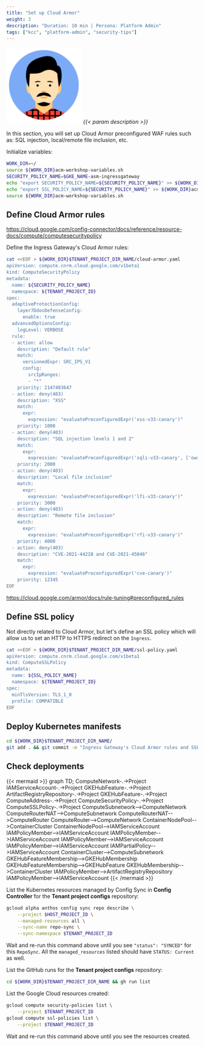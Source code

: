 ```yaml
---
title: "Set up Cloud Armor"
weight: 3
description: "Duration: 10 min | Persona: Platform Admin"
tags: ["kcc", "platform-admin", "security-tips"]
---
```

![Platform Admin](/images/platform-admin.png)
_{{< param description >}}_

In this section, you will set up Cloud Armor preconfigured WAF rules such as: SQL injection, local/remote file inclusion, etc.

Initialize variables:
```Bash
WORK_DIR=~/
source ${WORK_DIR}acm-workshop-variables.sh
SECURITY_POLICY_NAME=$GKE_NAME-asm-ingressgateway
echo "export SECURITY_POLICY_NAME=${SECURITY_POLICY_NAME}" >> ${WORK_DIR}acm-workshop-variables.sh
echo "export SSL_POLICY_NAME=${SECURITY_POLICY_NAME}" >> ${WORK_DIR}acm-workshop-variables.sh
source ${WORK_DIR}acm-workshop-variables.sh
```

## Define Cloud Armor rules

https://cloud.google.com/config-connector/docs/reference/resource-docs/compute/computesecuritypolicy

Define the Ingress Gateway's Cloud Armor rules:
```Bash
cat <<EOF > ${WORK_DIR}$TENANT_PROJECT_DIR_NAME/cloud-armor.yaml
apiVersion: compute.cnrm.cloud.google.com/v1beta1
kind: ComputeSecurityPolicy
metadata:
  name: ${SECURITY_POLICY_NAME}
  namespace: ${TENANT_PROJECT_ID}
spec:
  adaptiveProtectionConfig:
    layer7DdosDefenseConfig:
      enable: true
  advancedOptionsConfig:
    logLevel: VERBOSE
  rule:
  - action: allow
    description: "Default rule"
    match:
      versionedExpr: SRC_IPS_V1
      config:
        srcIpRanges:
        - "*"
    priority: 2147483647
  - action: deny(403)
    description: "XSS"
    match:
      expr:
        expression: "evaluatePreconfiguredExpr('xss-v33-canary')"
    priority: 1000
  - action: deny(403)
    description: "SQL injection levels 1 and 2"
    match:
      expr:
        expression: "evaluatePreconfiguredExpr('sqli-v33-canary', ['owasp-crs-v030301-id942251-sqli', 'owasp-crs-v030301-id942490-sqli', 'owasp-crs-v030301-id942420-sqli', 'owasp-crs-v030301-id942431-sqli', 'owasp-crs-v030301-id942460-sqli', 'owasp-crs-v030301-id942511-sqli', 'owasp-crs-v030301-id942421-sqli', 'owasp-crs-v030301-id942432-sqli'])"
    priority: 2000
  - action: deny(403)
    description: "Local file inclusion"
    match:
      expr:
        expression: "evaluatePreconfiguredExpr('lfi-v33-canary')"
    priority: 3000
  - action: deny(403)
    description: "Remote file inclusion"
    match:
      expr:
        expression: "evaluatePreconfiguredExpr('rfi-v33-canary')"
    priority: 4000
  - action: deny(403)
    description: "CVE-2021-44228 and CVE-2021-45046"
    match:
      expr:
        expression: "evaluatePreconfiguredExpr('cve-canary')"
    priority: 12345
EOF
```

https://cloud.google.com/armor/docs/rule-tuning#preconfigured_rules

## Define SSL policy

Not directly related to Cloud Armor, but let's define an SSL policy which will allow us to set an HTTP to HTTPS redirect on the `Ingress`.

```Bash
cat <<EOF > ${WORK_DIR}$TENANT_PROJECT_DIR_NAME/ssl-policy.yaml
apiVersion: compute.cnrm.cloud.google.com/v1beta1
kind: ComputeSSLPolicy
metadata:
  name: ${SSL_POLICY_NAME}
  namespace: ${TENANT_PROJECT_ID}
spec:
  minTlsVersion: TLS_1_0
  profile: COMPATIBLE
EOF
```

## Deploy Kubernetes manifests

```Bash
cd ${WORK_DIR}$TENANT_PROJECT_DIR_NAME/
git add . && git commit -m "Ingress Gateway's Cloud Armor rules and SSL policy" && git push origin main
```

## Check deployments

{{< mermaid >}}
graph TD;
  ComputeNetwork-.->Project
  IAMServiceAccount-.->Project
  GKEHubFeature-.->Project
  ArtifactRegistryRepository-.->Project
  GKEHubFeature-.->Project
  ComputeAddress-.->Project
  ComputeSecurityPolicy-.->Project
  ComputeSSLPolicy-.->Project
  ComputeSubnetwork-->ComputeNetwork
  ComputeRouterNAT-->ComputeSubnetwork
  ComputeRouterNAT-->ComputeRouter
  ComputeRouter-->ComputeNetwork
  ContainerNodePool-->ContainerCluster
  ContainerNodePool-->IAMServiceAccount
  IAMPolicyMember-->IAMServiceAccount
  IAMPolicyMember-->IAMServiceAccount
  IAMPolicyMember-->IAMServiceAccount
  IAMPolicyMember-->IAMServiceAccount
  IAMPartialPolicy-->IAMServiceAccount
  ContainerCluster-->ComputeSubnetwork
  GKEHubFeatureMembership-->GKEHubMembership
  GKEHubFeatureMembership-->GKEHubFeature
  GKEHubMembership-->ContainerCluster
  IAMPolicyMember-->ArtifactRegistryRepository
  IAMPolicyMember-->IAMServiceAccount
{{< /mermaid >}}

List the Kubernetes resources managed by Config Sync in **Config Controller** for the **Tenant project configs** repository:
```Bash
gcloud alpha anthos config sync repo describe \
    --project $HOST_PROJECT_ID \
    --managed-resources all \
    --sync-name repo-sync \
    --sync-namespace $TENANT_PROJECT_ID
```
Wait and re-run this command above until you see `"status": "SYNCED"` for this `RepoSync`. All the `managed_resources` listed should have `STATUS: Current` as well.

List the GitHub runs for the **Tenant project configs** repository:
```Bash
cd ${WORK_DIR}$TENANT_PROJECT_DIR_NAME && gh run list
```

List the Google Cloud resources created:
```Bash
gcloud compute security-policies list \
    --project $TENANT_PROJECT_ID
gcloud compute ssl-policies list \
    --project $TENANT_PROJECT_ID
```
Wait and re-run this command above until you see the resources created.
